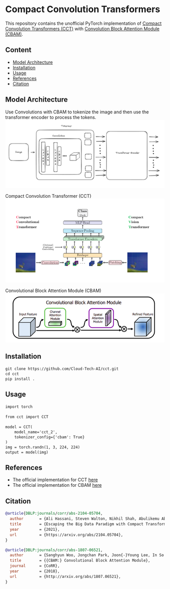 # Compact Convolution Transformers

This repository contains the unofficial PyTorch implementation of [Compact Convolution Transformers (CCT)](https://arxiv.org/pdf/2104.05704) with [Convolution Block Attention Module (CBAM)](https://arxiv.org/abs/1807.06521).

## Content

- [Model Architecture](#model-architecture)
- [Installation](#installation)
- [Usage](#usage)
- [References](#references)
- [Citation](#citation)


## Model Architecture

Use Convolutions with CBAM to tokenize the image and then use the transformer encoder to process the tokens.<br>
<img src="/docs/architecture.png"/><br>

Compact Convolution Transformer (CCT)<br>
<img src="/docs/cct.png"/><br>

Convolutional Block Attention Module (CBAM)<br>
<img src="/docs/cbam.png"/><br>


## Installation

```
git clone https://github.com/Cloud-Tech-AI/cct.git
cd cct
pip install .
```


## Usage
```
import torch

from cct import CCT

model = CCT(
    model_name='cct_2',
    tokenizer_config={'cbam': True}
)
img = torch.randn(1, 3, 224, 224)
output = model(img)
```

## References

- The official implementation for CCT [here](https://github.com/SHI-Labs/Compact-Transformers)
- The official implementation for CBAM [here](https://github.com/Jongchan/attention-module)


## Citation

```bibtex
@article{DBLP:journals/corr/abs-2104-05704,
  author       = {Ali Hassani, Steven Walton, Nikhil Shah, Abulikemu Abuduweili, Jiachen Li, Humphrey Shi},
  title        = {Escaping the Big Data Paradigm with Compact Transformers},
  year         = {2021},
  url          = {https://arxiv.org/abs/2104.05704},
}
```

```bibtex
@article{DBLP:journals/corr/abs-1807-06521,
  author       = {Sanghyun Woo, Jongchan Park, Joon{-}Young Lee, In So Kweon},
  title        = {{CBAM:} Convolutional Block Attention Module},
  journal      = {CoRR},
  year         = {2018},
  url          = {http://arxiv.org/abs/1807.06521},
}
```
